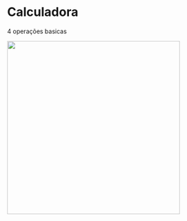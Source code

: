 # Calculadora
4 operações basicas


<img height="400em" src="https://media.discordapp.net/attachments/958413269431910460/1019243157633912933/unknown.png"/>

<a href="file:///C:/Users/felip/Desktop/Calculadora/index.html"/>
